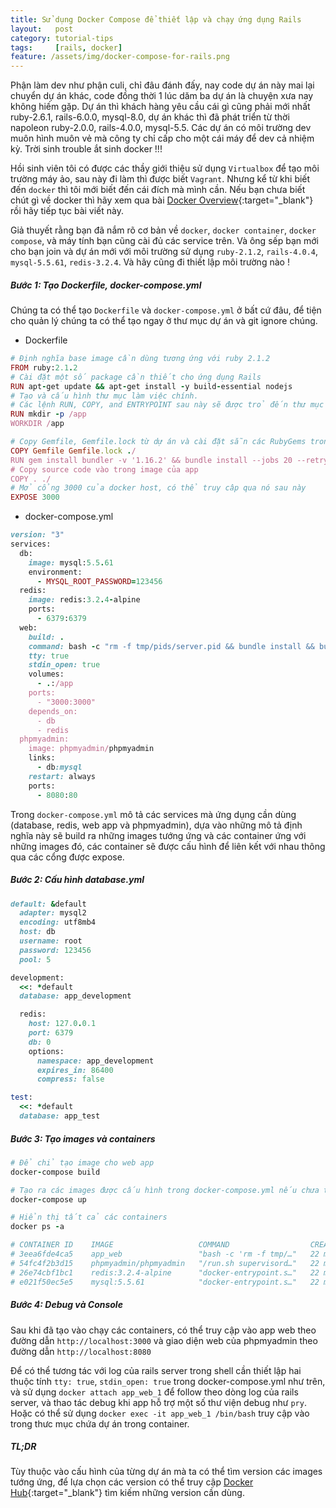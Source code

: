 ```yaml
---
title: Sử dụng Docker Compose để thiết lập và chạy ứng dụng Rails
layout:   post
category: tutorial-tips
tags:     [rails, docker]
feature: /assets/img/docker-compose-for-rails.png
---
```


Phận làm dev như phận culi, chỉ đâu đánh đấy, nay code dự án này mai lại chuyển dự án khác, code đồng thời 1 lúc dăm ba dự 
án là chuyện xưa nay không hiếm gặp. Dự án thì khách hàng yêu cầu cái gì cũng phải mới nhất ruby-2.6.1, rails-6.0.0, mysql-8.0,
dự án khác thì đã phát triển từ thời napoleon ruby-2.0.0, rails-4.0.0, mysql-5.5. Các dự án có môi trường dev muôn hình muôn vẻ
mà công ty chỉ cấp cho một cái máy để dev cả nhiệm kỳ. Trời sinh trouble ắt sinh docker !!!

<!--more-->

Hồi sinh viên tôi có được các thầy giới thiệu sử dụng `Virtualbox` để tạo môi trường máy ảo, sau này đi làm thì được biết `Vagrant`.
Nhưng kể từ khi biết đến `docker` thì tôi mới biết đến cái đích mà mình cần. Nếu bạn chưa biết chút gì về docker thì hãy xem qua 
bài [Docker Overview](https://docs.google.com/document/d/1fafzN1MGgEwZXqbPD9t0VopTRsfvh-Rf6gXJ-1sdEHc){:target="_blank"}
rồi hãy tiếp tục bài viết này.

Giả thuyết rằng bạn đã nắm rõ cơ bản về `docker`, `docker container`, `docker compose`, và máy tính bạn cũng cài đủ các service trên.
Và ông sếp bạn mới cho bạn join và dự án mới với môi trường sử dụng `ruby-2.1.2`, `rails-4.0.4`, `mysql-5.5.61`, `redis-3.2.4`.
Và hãy cũng đi thiết lập môi trường nào !


##### Bước 1: Tạo Dockerfile, docker-compose.yml

Chúng ta có thể tạo `Dockerfile` và `docker-compose.yml` ở bất cứ đâu, để tiện cho quản lý chúng ta có thể tạo ngay ở thư mục dự 
án và git ignore chúng.
+ Dockerfile

```ruby
# Định nghĩa base image cần dùng tương ứng với ruby 2.1.2
FROM ruby:2.1.2
# Cài đặt một số package cần thiết cho ứng dụng Rails
RUN apt-get update && apt-get install -y build-essential nodejs
# Tạo và cấu hình thư mục làm việc chính.
# Các lệnh RUN, COPY, and ENTRYPOINT sau này sẽ được trỏ đến thư mục này.
RUN mkdir -p /app
WORKDIR /app

# Copy Gemfile, Gemfile.lock từ dự án và cài đặt sẵn các RubyGems trong images đươc build  
COPY Gemfile Gemfile.lock ./
RUN gem install bundler -v '1.16.2' && bundle install --jobs 20 --retry 5
# Copy source code vào trong image của app 
COPY . ./
# Mở cổng 3000 của docker host, có thể truy câp qua nó sau này
EXPOSE 3000
```
+ docker-compose.yml

```ruby
version: "3"
services:
  db:
    image: mysql:5.5.61
    environment:
      - MYSQL_ROOT_PASSWORD=123456
  redis:
    image: redis:3.2.4-alpine
    ports:
      - 6379:6379
  web:
    build: .
    command: bash -c "rm -f tmp/pids/server.pid && bundle install && bundle exec rails s -p 3000 -b '0.0.0.0'"
    tty: true
    stdin_open: true
    volumes:
      - .:/app
    ports:
      - "3000:3000"
    depends_on:
      - db
      - redis
  phpmyadmin:
    image: phpmyadmin/phpmyadmin
    links:
      - db:mysql
    restart: always
    ports:
      - 8080:80
```

Trong `docker-compose.yml` mô tả các services mà ứng dụng cần dùng (database, redis, web app và phpmyadmin), dựa vào 
những mô tả định nghĩa này sẽ build ra những images tướng ứng và các container ứng với những images đó, các container sẽ
được cấu hình để liên kết với nhau thông qua các cổng được expose.


##### Bước 2: Cấu hình database.yml

```ruby
default: &default
  adapter: mysql2
  encoding: utf8mb4
  host: db
  username: root
  password: 123456
  pool: 5

development:
  <<: *default
  database: app_development

  redis:
    host: 127.0.0.1
    port: 6379
    db: 0
    options:
      namespace: app_development
      expires_in: 86400
      compress: false

test:
  <<: *default
  database: app_test
```

##### Bước 3: Tạo images và containers

```ruby
# Để chỉ tạo image cho web app
docker-compose build
```

```ruby
# Tạo ra các images được cấu hình trong docker-compose.yml nếu chưa tồn tại và các containers tương ứng.
docker-compose up

# Hiển thị tất cả các containers
docker ps -a

# CONTAINER ID    IMAGE                   COMMAND                  CREATED           STATUS          PORTS                            NAMES
# 3eea6fde4ca5    app_web                 "bash -c 'rm -f tmp/…"   22 minutes ago    Up 22 minutes   0.0.0.0:3000->3000/tcp           app_web_1
# 54fc4f2b3d15    phpmyadmin/phpmyadmin   "/run.sh supervisord…"   22 minutes ago    Up 22 minutes   9000/tcp, 0.0.0.0:8080->80/tcp   app_phpmyadmin_1
# 26e74cbf1bc1    redis:3.2.4-alpine      "docker-entrypoint.s…"   22 minutes ago    Up 22 minutes   0.0.0.0:6379->6379/tcp           app_redis_1
# e021f50ec5e5    mysql:5.5.61            "docker-entrypoint.s…"   22 minutes ago    Up 22 minutes   3306/tcp                         app_db_1
```

##### Bước 4: Debug và Console
Sau khi đã tạo vào chạy các containers, có thể truy cập vào app web theo đường dẫn `http://localhost:3000` và giao diện web của phpmyadmin
theo đường dẫn `http://localhost:8080`

Để có thể tương tác với log của rails server trong shell cần thiết lập hai thuộc tính `tty: true`, `stdin_open: true` trong 
docker-compose.yml như trên, và sử dụng `docker attach app_web_1` để follow theo dòng log của rails server, và thao tác debug
khi app hỗ trợ một số thư viện debug như `pry`. Hoặc có thể sử dụng `docker exec -it app_web_1 /bin/bash` truy cập vào 
trong thưc mục chứa dự án trong container.

##### TL;DR

Tùy thuộc vào cấu hình của từng dự án mà ta có thể tìm version các images tướng ứng, để lựa chọn các version có thể truy cập
[Docker Hub](https://hub.docker.com){:target="_blank"} tìm kiếm những version cần dùng.
 